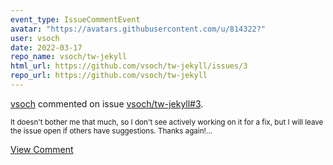```yaml
---
event_type: IssueCommentEvent
avatar: "https://avatars.githubusercontent.com/u/814322?"
user: vsoch
date: 2022-03-17
repo_name: vsoch/tw-jekyll
html_url: https://github.com/vsoch/tw-jekyll/issues/3
repo_url: https://github.com/vsoch/tw-jekyll
---
```


<a href='https://github.com/vsoch' target='_blank'>vsoch</a> commented on issue <a href='https://github.com/vsoch/tw-jekyll/issues/3' target='_blank'>vsoch/tw-jekyll#3</a>.

<small>It doesn't bother me that much, so I don't see actively working on it for a fix, but I will leave the issue open if others have suggestions. Thanks again!...</small>

<a href='https://github.com/vsoch/tw-jekyll/issues/3' target='_blank'>View Comment</a>